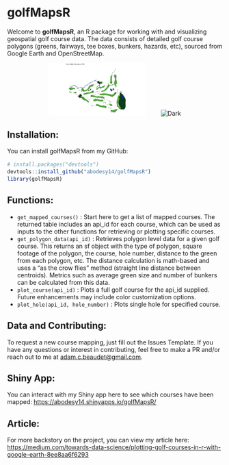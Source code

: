 # golfMapsR

Welcome to <strong>golfMapsR</strong>, an R package for working with and visualizing geospatial golf course data. The data consists of detailed golf course polygons (greens, fairways, tee boxes, bunkers, hazards, etc), sourced from Google Earth and OpenStreetMap.

<p align="center">
  <img alt="Light" src="images/maps/erin_hills.png" width="45%">
&nbsp; &nbsp; &nbsp; &nbsp;
  <img alt="Dark" src="https://github.com/abodesy14/golfMapsR/assets/46985185/424b8c59-1971-474d-9a33-3f5feb176203" width="45%">
</p>

## Installation:
You can install golfMapsR from my GitHub:
```r
# install.packages("devtools")
devtools::install_github("abodesy14/golfMapsR")
library(golfMapsR)
```

## Functions:
- ```get_mapped_courses()``` : Start here to get a list of mapped courses. The returned table includes an api_id for each course, which can be used as inputs to the other functions for retrieving or plotting specific courses.
- ```get_polygon_data(api_id)``` : Retrieves polygon level data for a given golf course. This returns an sf object with the type of polygon, square footage of the polygon, the course, hole number, distance to the green from each polygon, etc. The distance calculation is math-based and uses a “as the crow flies” method (straight line distance between centroids). Metrics such as average green size and number of bunkers can be calculated from this data.
- ```plot_course(api_id)``` : Plots a full golf course for the api_id supplied. Future enhancements may include color customization options.
- ```plot_hole(api_id, hole_number)``` : Plots single hole for specified course.

## Data and Contributing:
To request a new course mapping, just fill out the Issues Template. If you have any questions or interest in contributing, feel free to make a PR and/or reach out to me at adam.c.beaudet@gmail.com.

## Shiny App:
You can interact with my Shiny app here to see which courses have been mapped: https://abodesy14.shinyapps.io/golfMapsR/

## Article:
For more backstory on the project, you can view my article here: https://medium.com/towards-data-science/plotting-golf-courses-in-r-with-google-earth-8ee8aa6f6293
